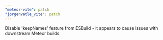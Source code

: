 ```yaml
---
"meteor-vite": patch
"jorgenvatle_vite": patch
---
```


Disable 'keepNames' feature from ESBuild - it appears to cause issues with downstream Meteor builds
